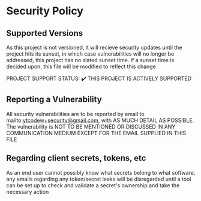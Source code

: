 # Security Policy

## Supported Versions

As this project is not versioned, it will recieve security updates until the project hits its sunset, in which case vulnerabilities will no longer be addressed, this project has no slated sunset time. If a sunset time is decided upon, this file will be modified to reflect this change 

PROJECT SUPPORT STATUS: ✔️ THIS PROJECT IS ACTIVELY SUPPORTED

## Reporting a Vulnerability
All security vulnerabilities are to be reported by email to mailto:ytcodew+security@gmail.com, with AS MUCH DETAIL AS POSSIBLE. The vulnerability is NOT TO BE MENTIONED OR DISCUSSED IN ANY COMMUNICATION MEDIUM EXCEPT FOR THE EMAIL SUPPLIED IN THIS FILE

## Regarding client secrets, tokens, etc
As an end user cannot possibly know what secrets belong to what software, any emails regarding any token/secret leaks will be disregarded until a tool can be set up to check and validate a secret's ownership and take the necessary action
